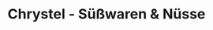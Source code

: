 ---
title: "Chrystel - Süßwaren & Nüsse"
url: /bonn/chrystel-suesswaren-und-nuesse/
shop: Süßwaren
---
